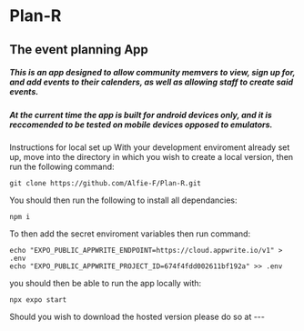 # Plan-R
## The event planning App
##### This is an app designed to allow community memvers to view, sign up for, and add events to their calenders, as well as allowing staff to create said events.
##### At the current time the app is built for android devices only, and it is reccomended to be tested on mobile devices opposed to emulators.

Instructions for local set up
With your development enviroment already set up, move into the directory in which you wish to create a local version, then run the following command:
```
git clone https://github.com/Alfie-F/Plan-R.git
```
You should then run the following to install all dependancies:
```
npm i
```
To then add the secret enviroment variables then run command:
```
echo "EXPO_PUBLIC_APPWRITE_ENDPOINT=https://cloud.appwrite.io/v1" > .env
echo "EXPO_PUBLIC_APPWRITE_PROJECT_ID=674f4fdd002611bf192a" >> .env
```
you should then be able to run the app locally with:
```
npx expo start
```
Should you wish to download the hosted version please do so at ---
